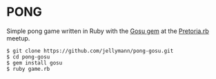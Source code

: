 PONG
====

Simple pong game written in Ruby with the [Gosu gem](www.libgosu.org) at the [Pretoria.rb](www.meetup.com/pretoria-rb/) meetup.

```
$ git clone https://github.com/jellymann/pong-gosu.git
$ cd pong-gosu
$ gem install gosu
$ ruby game.rb
```

